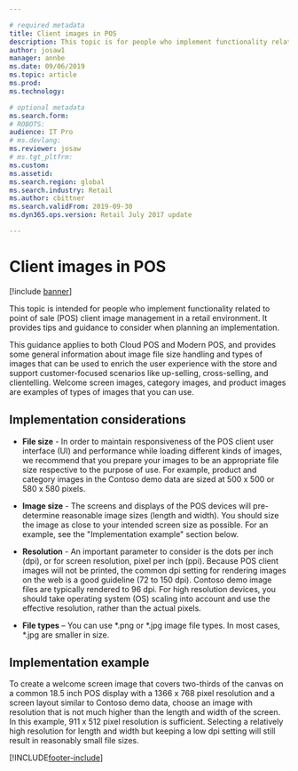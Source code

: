 ```yaml
---

# required metadata
title: Client images in POS
description: This topic is for people who implement functionality related to POS client image management in a retail environment. It provides implementation tips and guidance to consider when planning an implementation.
author: josaw1
manager: annbe
ms.date: 09/06/2019
ms.topic: article
ms.prod: 
ms.technology: 

# optional metadata
ms.search.form: 
# ROBOTS: 
audience: IT Pro
# ms.devlang: 
ms.reviewer: josaw
# ms.tgt_pltfrm: 
ms.custom: 
ms.assetid: 
ms.search.region: global
ms.search.industry: Retail
ms.author: cbittner
ms.search.validFrom: 2019-09-30
ms.dyn365.ops.version: Retail July 2017 update

---
```




# Client images in POS

[!include [banner](includes/banner.md)]

This topic is intended for people who implement functionality related to point of sale (POS) client image management in a retail environment. It provides tips and guidance to consider when planning an implementation.

This guidance applies to both Cloud POS and Modern POS, and provides some general information about image file size handling and types of images that can be used to enrich the user experience with the store and support customer-focused scenarios like up-selling, cross-selling, and clientelling. Welcome screen images, category images, and product images are examples of types of images that you can use.

## Implementation considerations

- **File size** - In order to maintain responsiveness of the POS client user interface (UI) and performance while loading different kinds of images, we recommend that you prepare your images to be an appropriate file size respective to the purpose of use. For example, product and category images in the Contoso demo data are sized at 500 x 500 or 580 x 580 pixels.

- **Image size** - The screens and displays of the POS devices will pre-determine reasonable image sizes (length and width). You should size the image as close to your intended screen size as possible. For an example, see the "Implementation example" section below.

- **Resolution** - An important parameter to consider is the dots per inch (dpi), or for screen resolution, pixel per inch (ppi). Because POS client images will not be printed, the common dpi setting for rendering images on the web is a good guideline (72 to 150 dpi). Contoso demo image files are typically rendered to 96 dpi. For high resolution devices, you should take operating system (OS) scaling into account and use the effective resolution, rather than the actual pixels.

- **File types** – You can use \*.png or \*.jpg image file types. In most cases, \*.jpg are smaller in size.

## Implementation example 
To create a welcome screen image that covers two-thirds of the canvas on a common 18.5 inch POS display with a 1366 x 768 pixel resolution and a screen layout similar to Contoso demo data, choose an image with resolution that is not much higher than the length and width of the screen. In this example, 911 x 512 pixel resolution is sufficient. Selecting a relatively high resolution for length and width but keeping a low dpi setting will still result in reasonably small file sizes.


[!INCLUDE[footer-include](../includes/footer-banner.md)]